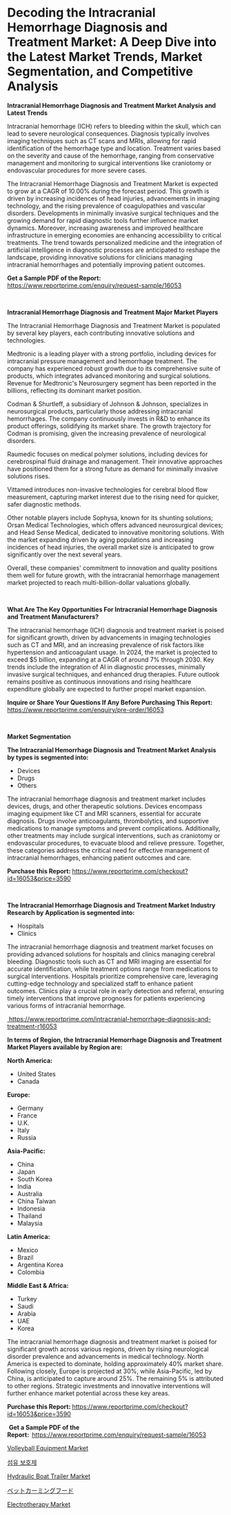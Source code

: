 <p><h1>Decoding the Intracranial Hemorrhage Diagnosis and Treatment Market: A Deep Dive into the Latest Market Trends, Market Segmentation, and Competitive Analysis</h1></p><p><strong>Intracranial Hemorrhage Diagnosis and Treatment Market Analysis and Latest Trends</strong></p>
<p><p>Intracranial hemorrhage (ICH) refers to bleeding within the skull, which can lead to severe neurological consequences. Diagnosis typically involves imaging techniques such as CT scans and MRIs, allowing for rapid identification of the hemorrhage type and location. Treatment varies based on the severity and cause of the hemorrhage, ranging from conservative management and monitoring to surgical interventions like craniotomy or endovascular procedures for more severe cases.</p><p>The Intracranial Hemorrhage Diagnosis and Treatment Market is expected to grow at a CAGR of 10.00% during the forecast period. This growth is driven by increasing incidences of head injuries, advancements in imaging technology, and the rising prevalence of coagulopathies and vascular disorders. Developments in minimally invasive surgical techniques and the growing demand for rapid diagnostic tools further influence market dynamics. Moreover, increasing awareness and improved healthcare infrastructure in emerging economies are enhancing accessibility to critical treatments. The trend towards personalized medicine and the integration of artificial intelligence in diagnostic processes are anticipated to reshape the landscape, providing innovative solutions for clinicians managing intracranial hemorrhages and potentially improving patient outcomes.</p></p>
<p><strong>Get a Sample PDF of the Report:&nbsp;</strong> <a href="https://www.reportprime.com/enquiry/request-sample/16053">https://www.reportprime.com/enquiry/request-sample/16053</a></p>
<p>&nbsp;</p>
<p><strong>Intracranial Hemorrhage Diagnosis and Treatment Major Market Players</strong></p>
<p><p>The Intracranial Hemorrhage Diagnosis and Treatment Market is populated by several key players, each contributing innovative solutions and technologies. </p><p>Medtronic is a leading player with a strong portfolio, including devices for intracranial pressure management and hemorrhage treatment. The company has experienced robust growth due to its comprehensive suite of products, which integrates advanced monitoring and surgical solutions. Revenue for Medtronic's Neurosurgery segment has been reported in the billions, reflecting its dominant market position.</p><p>Codman & Shurtleff, a subsidiary of Johnson & Johnson, specializes in neurosurgical products, particularly those addressing intracranial hemorrhages. The company continuously invests in R&D to enhance its product offerings, solidifying its market share. The growth trajectory for Codman is promising, given the increasing prevalence of neurological disorders.</p><p>Raumedic focuses on medical polymer solutions, including devices for cerebrospinal fluid drainage and management. Their innovative approaches have positioned them for a strong future as demand for minimally invasive solutions rises. </p><p>Vittamed introduces non-invasive technologies for cerebral blood flow measurement, capturing market interest due to the rising need for quicker, safer diagnostic methods. </p><p>Other notable players include Sophysa, known for its shunting solutions; Orsan Medical Technologies, which offers advanced neurosurgical devices; and Head Sense Medical, dedicated to innovative monitoring solutions. With the market expanding driven by aging populations and increasing incidences of head injuries, the overall market size is anticipated to grow significantly over the next several years. </p><p>Overall, these companies' commitment to innovation and quality positions them well for future growth, with the intracranial hemorrhage management market projected to reach multi-billion-dollar valuations globally.</p></p>
<p>&nbsp;</p>
<p><strong>What Are The Key Opportunities For Intracranial Hemorrhage Diagnosis and Treatment Manufacturers?</strong></p>
<p><p>The intracranial hemorrhage (ICH) diagnosis and treatment market is poised for significant growth, driven by advancements in imaging technologies such as CT and MRI, and an increasing prevalence of risk factors like hypertension and anticoagulant usage. In 2024, the market is projected to exceed $5 billion, expanding at a CAGR of around 7% through 2030. Key trends include the integration of AI in diagnostic processes, minimally invasive surgical techniques, and enhanced drug therapies. Future outlook remains positive as continuous innovations and rising healthcare expenditure globally are expected to further propel market expansion.</p></p>
<p><strong>Inquire or Share Your Questions If Any Before Purchasing This Report:</strong> <a href="https://www.reportprime.com/enquiry/pre-order/16053">https://www.reportprime.com/enquiry/pre-order/16053</a></p>
<p>&nbsp;</p>
<p><strong>Market Segmentation</strong></p>
<p><strong>The Intracranial Hemorrhage Diagnosis and Treatment Market Analysis by types is segmented into:</strong></p>
<p><ul><li>Devices</li><li>Drugs</li><li>Others</li></ul></p>
<p><p>The intracranial hemorrhage diagnosis and treatment market includes devices, drugs, and other therapeutic solutions. Devices encompass imaging equipment like CT and MRI scanners, essential for accurate diagnosis. Drugs involve anticoagulants, thrombolytics, and supportive medications to manage symptoms and prevent complications. Additionally, other treatments may include surgical interventions, such as craniotomy or endovascular procedures, to evacuate blood and relieve pressure. Together, these categories address the critical need for effective management of intracranial hemorrhages, enhancing patient outcomes and care.</p></p>
<p><strong>Purchase this Report:&nbsp;</strong><a href="https://www.reportprime.com/checkout?id=16053&price=3590">https://www.reportprime.com/checkout?id=16053&price=3590</a></p>
<p>&nbsp;</p>
<p><strong>The Intracranial Hemorrhage Diagnosis and Treatment Market Industry Research by Application is segmented into:</strong></p>
<p><ul><li>Hospitals</li><li>Clinics</li></ul></p>
<p><p>The intracranial hemorrhage diagnosis and treatment market focuses on providing advanced solutions for hospitals and clinics managing cerebral bleeding. Diagnostic tools such as CT and MRI imaging are essential for accurate identification, while treatment options range from medications to surgical interventions. Hospitals prioritize comprehensive care, leveraging cutting-edge technology and specialized staff to enhance patient outcomes. Clinics play a crucial role in early detection and referral, ensuring timely interventions that improve prognoses for patients experiencing various forms of intracranial hemorrhage.</p></p>
<p><a href="https://www.reportprime.com/intracranial-hemorrhage-diagnosis-and-treatment-r16053">&nbsp;https://www.reportprime.com/intracranial-hemorrhage-diagnosis-and-treatment-r16053</a></p>
<p><strong>In terms of Region, the Intracranial Hemorrhage Diagnosis and Treatment Market Players available by Region are:</strong></p>
<p>
    <p> <strong> North America: </strong>
        <ul>
            <li>United States</li>
            <li>Canada</li>
        </ul>
        </p> 
    <p> <strong> Europe: </strong>
        <ul>
            <li>Germany</li>
            <li>France</li>
            <li>U.K.</li>
            <li>Italy</li>
            <li>Russia</li>
        </ul>
        </p> 
    <p> <strong> Asia-Pacific: </strong>
        <ul>
            <li>China</li>
            <li>Japan</li>
            <li>South Korea</li>
            <li>India</li>
            <li>Australia</li>
            <li>China Taiwan</li>
            <li>Indonesia</li>
            <li>Thailand</li>
            <li>Malaysia</li>
        </ul>
        </p> 
    <p> <strong> Latin America: </strong>
        <ul>
            <li>Mexico</li>
            <li>Brazil</li>
            <li>Argentina Korea</li>
            <li>Colombia</li>
        </ul>
        </p> 
    <p> <strong> Middle East & Africa: </strong>
        <ul>
            <li>Turkey</li>
            <li>Saudi</li>
            <li>Arabia</li>
            <li>UAE</li>
            <li>Korea</li>
        </ul>
    </p>
    </p>
<p><p>The intracranial hemorrhage diagnosis and treatment market is poised for significant growth across various regions, driven by rising neurological disorder prevalence and advancements in medical technology. North America is expected to dominate, holding approximately 40% market share. Following closely, Europe is projected at 30%, while Asia-Pacific, led by China, is anticipated to capture around 25%. The remaining 5% is attributed to other regions. Strategic investments and innovative interventions will further enhance market potential across these key areas.</p></p>
<p><strong>Purchase this Report: </strong><a href="https://www.reportprime.com/checkout?id=16053&price=3590">https://www.reportprime.com/checkout?id=16053&price=3590</a></p>
<p>&nbsp;<strong>Get a Sample PDF of the Report:&nbsp;&nbsp;</strong><a href="https://www.reportprime.com/enquiry/request-sample/16053">https://www.reportprime.com/enquiry/request-sample/16053</a></p>
<p><strong></strong></p>
<p><p><a href="https://www.linkedin.com/pulse/volleyball-equipment-market-research-report-exploring-size-lf9nf?trackingId=q96vxfSSSA2ghNZQI4iItA%3D%3D">Volleyball Equipment Market</a></p><p><a href="https://medium.com/@vlcostes/%EC%84%B8%EA%B3%84-fibre-protective-agent-market-%EC%9D%80-2024%EC%97%90%EC%84%9C-2031%EB%A1%9C-%EC%97%B0%ED%8F%89%EA%B7%A0-%EC%A6%9D%EA%B0%80%EC%9C%A8%EC%9D%84-%EB%B3%B4%EC%9D%BC-%EA%B2%83%EC%9C%BC%EB%A1%9C-%EC%98%88%EC%83%81%EB%90%A9%EB%8B%88%EB%8B%A4-ebdbc74d4884">섬유 보호제</a></p><p><a href="https://medium.com/@tigerlookbaliw/the-hydraulic-boat-trailer-market-is-experiencing-higher-than-anticipated-demand-compared-to-69b1cf12f088">Hydraulic Boat Trailer Market</a></p><p><a href="https://medium.com/@charm854/%E3%83%9A%E3%83%83%E3%83%88%E3%81%AE%E3%83%AA%E3%83%A9%E3%83%83%E3%82%AF%E3%82%B9%E3%83%95%E3%83%BC%E3%83%89%E5%B8%82%E5%A0%B4%E3%81%AE%E3%83%8A%E3%83%93%E3%82%B2%E3%83%BC%E3%82%B7%E3%83%A7%E3%83%B3-2024%E5%B9%B4%E3%81%8B%E3%82%892031%E5%B9%B4%E3%81%BE%E3%81%A7%E3%81%AE%E5%B0%82%E9%96%80%E5%AE%B6%E5%88%86%E6%9E%90%E3%81%A8%E5%B8%82%E5%A0%B4%E4%BA%88%E6%B8%AC-340c4f16909e">ペットカーミングフード</a></p><p><a href="https://github.com/provorikovar/Market-Research-Report-List-6/blob/main/electrotherapy-market.md">Electrotherapy Market</a></p></p>